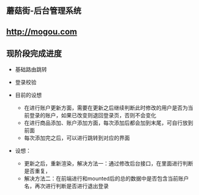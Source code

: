 ## 蘑菇街-后台管理系统

## http://mogou.com

## 现阶段完成进度
* 基础路由跳转
* 登录校验

* 目前的设想
    * 在进行账户更新方面，需要在更新之后继续判断此时修改的用户是否为当前登录的账户，如果已改变则退回登录页，否则不会变化
    * 在进行商品添加、账户添加方面，每次添加后都会加到末尾，可自行放到前面
    * 每次添加完之后，可以进行跳转到对应的界面
* 设想：
    * 更新之后，重新渲染，解决方法一：通过修改后台接口，在里面进行判断是否重复，
    * 解决方法二：在前端进行和mounted后的总的数据中是否包含当前账户名，再次进行判断是否进行退出登录
